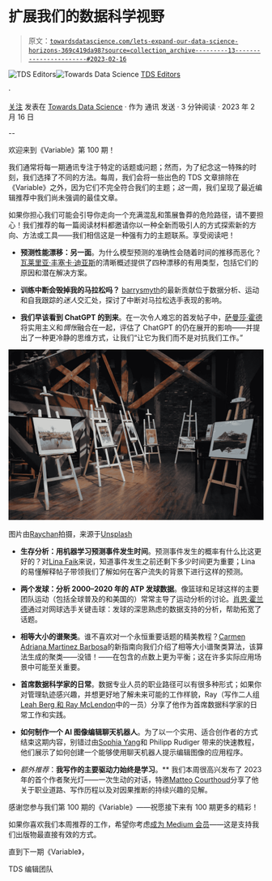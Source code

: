 # 扩展我们的数据科学视野

> 原文：[`towardsdatascience.com/lets-expand-our-data-science-horizons-369c419da98?source=collection_archive---------13-----------------------#2023-02-16`](https://towardsdatascience.com/lets-expand-our-data-science-horizons-369c419da98?source=collection_archive---------13-----------------------#2023-02-16)

[](https://towardsdatascience.medium.com/?source=post_page-----369c419da98--------------------------------)![TDS Editors](https://towardsdatascience.medium.com/?source=post_page-----369c419da98--------------------------------)[](https://towardsdatascience.com/?source=post_page-----369c419da98--------------------------------)![Towards Data Science](https://towardsdatascience.com/?source=post_page-----369c419da98--------------------------------) [TDS Editors](https://towardsdatascience.medium.com/?source=post_page-----369c419da98--------------------------------)

·

[关注](https://medium.com/m/signin?actionUrl=https%3A%2F%2Fmedium.com%2F_%2Fsubscribe%2Fuser%2F7e12c71dfa81&operation=register&redirect=https%3A%2F%2Ftowardsdatascience.com%2Flets-expand-our-data-science-horizons-369c419da98&user=TDS+Editors&userId=7e12c71dfa81&source=post_page-7e12c71dfa81----369c419da98---------------------post_header-----------) 发表在 [Towards Data Science](https://towardsdatascience.com/?source=post_page-----369c419da98--------------------------------) · 作为 通讯 发送 · 3 分钟阅读 · 2023 年 2 月 16 日 [](https://medium.com/m/signin?actionUrl=https%3A%2F%2Fmedium.com%2F_%2Fvote%2Ftowards-data-science%2F369c419da98&operation=register&redirect=https%3A%2F%2Ftowardsdatascience.com%2Flets-expand-our-data-science-horizons-369c419da98&user=TDS+Editors&userId=7e12c71dfa81&source=-----369c419da98---------------------clap_footer-----------)

--

[](https://medium.com/m/signin?actionUrl=https%3A%2F%2Fmedium.com%2F_%2Fbookmark%2Fp%2F369c419da98&operation=register&redirect=https%3A%2F%2Ftowardsdatascience.com%2Flets-expand-our-data-science-horizons-369c419da98&source=-----369c419da98---------------------bookmark_footer-----------)

欢迎来到《Variable》第 100 期！

我们通常将每一期通讯专注于特定的话题或问题；然而，为了纪念这一特殊的时刻，我们选择了不同的方法。每周，我们会将一些出色的 TDS 文章排除在《Variable》之外，因为它们不完全符合我们的主题；*这一*周，我们呈现了最近编辑推荐中我们尚未强调的最佳文章。

如果你担心我们可能会引导你走向一个充满混乱和策展鲁莽的危险路径，请不要担心！我们推荐的每一篇阅读材料都邀请你以一种全新而吸引人的方式探索新的方向、方法或工具——我们相信这是一种强有力的主题联系。享受阅读吧！

+   **预测性能漂移：另一面**。为什么模型预测的准确性会随着时间的推移而恶化？[瓦莱里亚·丰塞卡·迪亚斯](https://medium.com/u/6e363caf1c79?source=post_page-----369c419da98--------------------------------)的清晰概述提供了四种漂移的有用类型，包括它们的原因和潜在解决方案。

+   **训练中断会毁掉我的马拉松吗？** [barrysmyth](https://medium.com/u/a995c3b2ae8?source=post_page-----369c419da98--------------------------------)的最新贡献位于数据分析、运动和自我跟踪的*迷人*交汇处，探讨了中断对马拉松选手表现的影响。

+   **我们早该看到 ChatGPT 的到来**。在一次令人难忘的首发帖子中，[萨曼莎·霍德](https://medium.com/u/c71432db9be0?source=post_page-----369c419da98--------------------------------)将实用主义和*惆怅*融合在一起，评估了 ChatGPT 的仍在展开的影响——并提出了一种更冷静的思维方式，让我们“让它为我们而不是对抗我们工作。”

![](img/6a360a54e78fafbd246132c04e2d4e19.png)

图片由[Raychan](https://unsplash.com/@wx1993?utm_source=medium&utm_medium=referral)拍摄，来源于[Unsplash](https://unsplash.com/?utm_source=medium&utm_medium=referral)

+   **生存分析：用机器学习预测事件发生时间**。预测事件发生的概率有什么比这更好的？对[Lina Faik](https://medium.com/u/b6c0e8e98c84?source=post_page-----369c419da98--------------------------------)来说，知道事件发生之前还剩下多少时间更为重要；Lina 的易懂解释帖子带领我们了解如何在客户流失的背景下进行这样的预测。

+   **两个发球：分析 2000–2020 年的 ATP 发球数据**。像篮球和足球这样的主要团队运动（包括全球普及的和美国的）常常主导了运动分析的讨论。[肖恩·霍兰德](https://medium.com/u/c7c83ac0b074?source=post_page-----369c419da98--------------------------------)通过对网球选手关键击球：发球的深思熟虑的数据支持的分析，帮助拓宽了话题。

+   **相等大小的谱聚类**。谁不喜欢对一个永恒重要话题的精美教程？[Carmen Adriana Martinez Barbosa](https://medium.com/u/a0526bfe8d0e?source=post_page-----369c419da98--------------------------------)的新指南向我们介绍了相等大小谱聚类算法，该算法生成的聚类——没错！——在包含的点数上更为平衡；这在许多实际应用场景中可能至关重要。

+   **首席数据科学家的日常**。数据专业人员的职业路径可以有很多种形式；如果你对管理轨迹感兴趣，并想更好地了解未来可能的工作样貌，Ray（写作二人组[Leah Berg 和 Ray McLendon](https://medium.com/u/52338acfb4b9?source=post_page-----369c419da98--------------------------------)中的一员）分享了他作为首席数据科学家的日常工作和实践。

+   **如何制作一个 AI 图像编辑聊天机器人**。为了以一个实用、适合创作者的方式结束这期内容，别错过由[Sophia Yang](https://medium.com/u/ae9cae9cbcd2?source=post_page-----369c419da98--------------------------------)和 Philipp Rudiger 带来的快速教程，他们展示了如何创建一个能够使用聊天机器人提示编辑图像的应用程序。

+   *额外推荐*：****我写作的主要驱动力始终是学习****。** 我们本周很高兴发布了 2023 年的首个作者聚光灯——一次生动的对话，特邀[Matteo Courthoud](https://medium.com/u/666130fb420f?source=post_page-----369c419da98--------------------------------)分享了他关于职业道路、写作历程以及对因果推断的持续兴趣的见解。

感谢您参与我们第 100 期的《Variable》——祝愿接下来有 100 期更多的精彩！

如果你喜欢我们本周推荐的工作，希望你考虑[成为 Medium 会员](https://bit.ly/tds-membership)——这是支持我们出版物最直接有效的方式。

直到下一期《Variable》，

TDS 编辑团队
